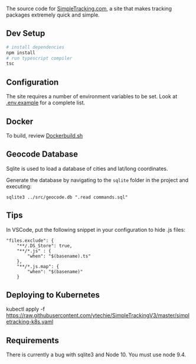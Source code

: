 The source code for [SimpleTracking.com](http://simpletracking.com), a site that makes tracking packages extremely quick and simple.

## Dev Setup
```bash
# install dependencies
npm install
# run typescript compiler
tsc
```

## Configuration

The site requires a number of environment variables to be set. Look at [.env.example](.env.example) for a complete list.

## Docker

To build, review [Dockerbuild.sh](Dockerbuild.sh)

## Geocode Database

Sqlite is used to load a database of cities and lat/long coordinates.

Generate the database by navigating to the `sqlite` folder in the project and executing:

    sqlite3 ../src/geocode.db ".read commands.sql"

## Tips

In VSCode, put the following snippet in your configuration to hide .js files:

    "files.exclude": {
        "**/.DS_Store": true,
        "**/*.js" : {
            "when": "$(basename).ts"
        },
        "**/*.js.map": {
            "when": "$(basename)"
        }

## Deploying to Kubernetes

kubectl apply -f https://raw.githubusercontent.com/ytechie/SimpleTrackingV3/master/simpletracking-k8s.yaml

## Requirements

There is currently a bug with sqlite3 and Node 10. You must use node 9.4.